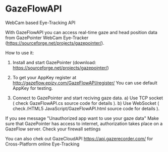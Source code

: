 # GazeFlowAPI
WebCam based Eye-Tracking API


With GazeFlowAPI you can access real-time gaze and head position data from GazePointer WebCam Eye-Tracker (https://sourceforge.net/projects/gazepointer/).



How to use it:

1. Install and start GazePointer (download: https://sourceforge.net/projects/gazepointer/)

2. To get your AppKey register at http://gazeflow.epizy.com/GazeFlowAPI/register/
You can use default AppKey for testing.

3. Connect to GazePointer and start reciving gaze data. 
  a) Use TCP socket ( check GazeFlowAPI.cs source code for details  ).
  b) Use WebSocket ( check /HTML5 JavaScript/GazeFlowAPI.html source code for details ).
  
If you see message  "Unauthorized app want to use your gaze data" Make sure that GazePointer has access to internet, authorization takes place on a GazeFlow server. Check your firewall settings 


You can also chek out GazeCloudAPI https://api.gazerecorder.com/ for Cross-Platform online Eye-Tracking


